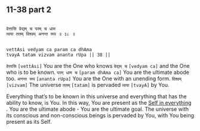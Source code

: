 ## 11-38 part 2

```shloka-sa

वेत्तासि वेद्यम् च परम् च धाम
त्वया ततम् विश्वम् अनन्त रूप ॥ ३८ ॥

```
```shloka-sa-hk

vettAsi vedyam ca param ca dhAma
tvayA tatam vizvam ananta rUpa || 38 ||

```
`वेत्तासि` `[vettAsi]` You are the One who knows `वेद्यम् च` `[vedyam ca]` and the One who is to be known. `परम् धाम च` `[param dhAma ca]` You are the ultimate abode too. `अनन्त रूप` `[ananta rUpa]` You are the One with an unending form. `विश्वम्` `[vizvam]` The universe `ततम्` `[tatam]` is pervaded `त्वया` `[tvayA]` by You.

Everything that’s to be known in this universe and everything that has the ability to know, is You. In this way, You are present as the 
[Self in everything](7-13.md#universe_as_his_body)
. You are the ultimate abode - You are the ultimate goal. The universe with its conscious and non-conscious beings is pervaded by You, with You being present as its Self.


